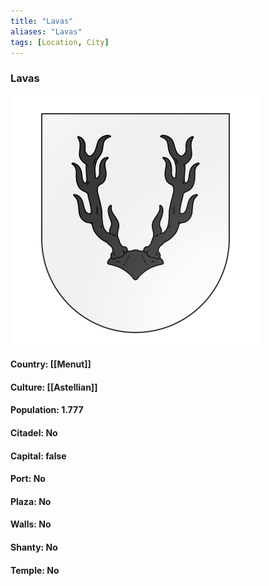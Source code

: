 ```yaml
---
title: "Lavas"
aliases: "Lavas"
tags: [Location, City]
---
```

### Lavas
![](attachment/72379b8c89a72afe588eb36f2b8caf74.svg)

#### Country: [[Menut]]

#### Culture: [[Astellian]]

#### Population: 1.777

#### Citadel: No

#### Capital: false

#### Port: No

#### Plaza: No

#### Walls: No

#### Shanty: No

#### Temple: No

